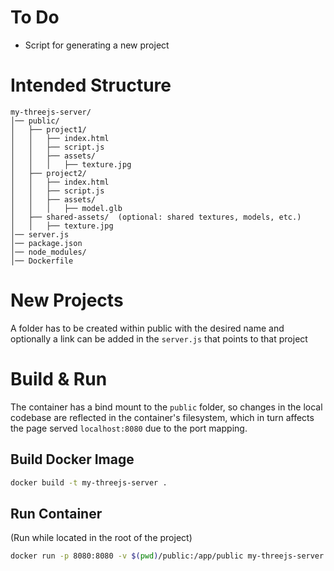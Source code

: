 # To Do
- Script for generating a new project

# Intended Structure
```
my-threejs-server/
│── public/
│   ├── project1/
│   │   ├── index.html
│   │   ├── script.js
│   │   ├── assets/
│   │   │   ├── texture.jpg
│   ├── project2/
│   │   ├── index.html
│   │   ├── script.js
│   │   ├── assets/
│   │   │   ├── model.glb
│   ├── shared-assets/  (optional: shared textures, models, etc.)
│   │   ├── texture.jpg
│── server.js
│── package.json
│── node_modules/
│── Dockerfile
```
# New Projects
A folder has to be created within public with the desired name and optionally a link can be added in the `server.js` that points to that project

# Build & Run
The container has a bind mount to the `public` folder, so changes in the local codebase are reflected in the container's filesystem, which in turn affects the page served `localhost:8080` due to the port mapping.

## Build Docker Image
```bash
docker build -t my-threejs-server .
```
## Run Container
(Run while located in the root of the project)
```bash
docker run -p 8080:8080 -v $(pwd)/public:/app/public my-threejs-server
```